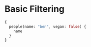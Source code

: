 # Basic Filtering

```graphql highlight=2
{
  people(name: "ben", vegan: false) {
    name
  }
}
```